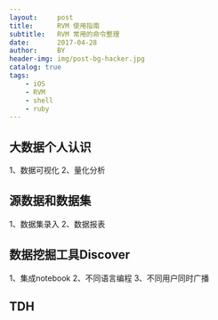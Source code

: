 ```yaml
---
layout:     post
title:      RVM 使用指南
subtitle:   RVM 常用的命令整理
date:       2017-04-28
author:     BY
header-img: img/post-bg-hacker.jpg
catalog: true
tags:
    - iOS
    - RVM
    - shell
    - ruby
---
```

## 大数据个人认识
1、数据可视化
2、量化分析
## 源数据和数据集
1、数据集录入
2、数据报表
## 数据挖掘工具Discover
1、集成notebook
2、不同语言编程
3、不同用户同时广播
## TDH